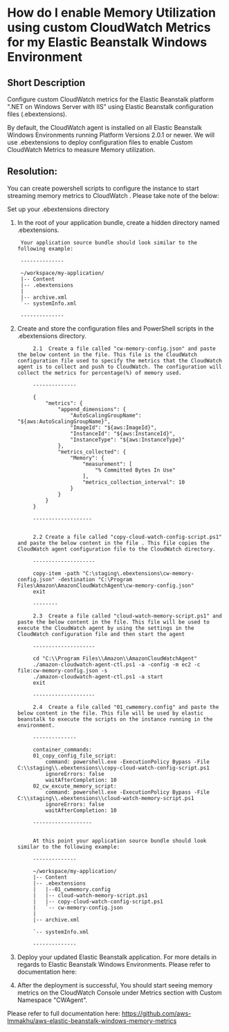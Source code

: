 # How do I enable Memory Utilization using custom CloudWatch Metrics for my Elastic Beanstalk Windows Environment


## Short Description

Configure custom CloudWatch metrics for the Elastic Beanstalk platform ".NET on Windows Server with IIS" using Elastic Beanstalk configuration files (.ebextensions).

By default, the CloudWatch agent is installed on all Elastic Beanstalk Windows Environments running Platform Versions 2.0.1 or newer.  We will use .ebextensions to deploy configuration files to enable  Custom CloudWatch Metrics to measure Memory utilization.

## Resolution:

You can create powershell scripts to configure the instance to start streaming memory metrics to CloudWatch . Please take note of the below:

Set up your .ebextensions directory

1. In the root of your application bundle, create a hidden directory named .ebextensions.

        Your application source bundle should look similar to the following example:

        --------------

        ~/workspace/my-application/
        |-- Content
        |-- .ebextensions
        |  
        |-- archive.xml
        `-- systemInfo.xml

        --------------

2. Create and store the configuration files and PowerShell scripts in the .ebextensions directory.

            2.1  Create a file called "cw-memory-config.json" and paste the below content in the file. This file is the CloudWatch configuration file used to specify the metrics that the CloudWatch agent is to collect and push to CloudWatch. The configuration will collect the metrics for percentage(%) of memory used.

            --------------

            {
                "metrics": {
                    "append_dimensions": {
                        "AutoScalingGroupName": "${aws:AutoScalingGroupName}",
                        "ImageId": "${aws:ImageId}",
                        "InstanceId": "${aws:InstanceId}",
                        "InstanceType": "${aws:InstanceType}"
                    },
                    "metrics_collected": {
                        "Memory": {
                            "measurement": [
                                "% Committed Bytes In Use"
                            ],
                            "metrics_collection_interval": 10
                        }
                    }
                }
            }

            -------------------


            2.2 Create a file called "copy-cloud-watch-config-script.ps1" and paste the below content in the file . This file copies the CloudWatch agent configuration file to the CloudWatch directory.

            --------------------

            copy-item -path "C:\staging\.ebextensions\cw-memory-config.json" -destination "C:\Program Files\Amazon\AmazonCloudWatchAgent\cw-memory-config.json"
            exit

            --------

            2.3  Create a file called "cloud-watch-memory-script.ps1" and paste the below content in the file. This file will be used to execute the CloudWatch agent by using the settings in the CloudWatch configuration file and then start the agent

            --------------------

            cd "C:\\Program Files\\Amazon\\AmazonCloudWatchAgent"     
            ./amazon-cloudwatch-agent-ctl.ps1 -a -config -m ec2 -c file:cw-memory-config.json -s
            ./amazon-cloudwatch-agent-ctl.ps1 -a start
            exit

            --------------------

            2.4  Create a file called "01_cwmemory.config" and paste the below content in the file. This file will be used by elastic beanstalk to execute the scripts on the instance running in the environment.

            --------------

            container_commands:
            01_copy_config_file_script:
                command: powershell.exe -ExecutionPolicy Bypass -File C:\\staging\\.ebextensions\\copy-cloud-watch-config-script.ps1
                ignoreErrors: false
                waitAfterCompletion: 10
            02_cw_excute_memory_script:
                command: powershell.exe -ExecutionPolicy Bypass -File C:\\staging\\.ebextensions\\cloud-watch-memory-script.ps1
                ignoreErrors: false
                waitAfterCompletion: 10

            -------------------


            At this point your application source bundle should look similar to the following example:

            --------------

            ~/workspace/my-application/
            |-- Content
            |-- .ebextensions
            |   |--01_cwmemory.config
            |   |-- cloud-watch-memory-script.ps1
            |   |-- copy-cloud-watch-config-script.ps1
            |   `-- cw-memory-config.json
            |  
            |-- archive.xml

            `-- systemInfo.xml

            --------------


3. Deploy your updated Elastic Beanstalk application. For more details in regards to Elastic Beanstalk Windows Environments. Please refer to documentation here:

4. After the deployment is successful, You should start seeing memory metrics on the CloudWatch Console under Metrics section with Custom Namespace "CWAgent". 

Please refer to full documentation here: https://github.com/aws-lmmakhu/aws-elastic-beanstalk-windows-memory-metrics
